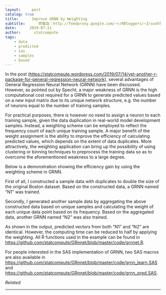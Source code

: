 ```yaml
---
layout:     post
catalog: true
title:      Improve GRNN by Weighting
subtitle:      转载自：http://feedproxy.google.com/~r/RBloggers/~3/suohTGI8Gq0/
date:      2019-07-21
author:      statcompute
tags:
    - data
    - predicted
    - sas
    - samples
    - based
---
```






In the post (https://statcompute.wordpress.com/2019/07/14/yet-another-r-package-for-general-regression-neural-network), several advantages of General Regression Neural Network (GRNN) have been discussed. However, as pointed out by Specht, a major weakness of GRNN is the high computational cost required for a GRNN to generate predicted values based on a new input matrix due to its unique network structure, e.g. the number of neurons equal to the number of training samples. 

For practical purposes, there is however no need to assign a neuron to each training sample, given the data duplication in real-world model development samples. Instead, a weighting scheme can be employed to reflect the frequency count of each unique training sample. A major benefit of the weight assignment is the ability to improve the efficiency of calculating predicted values, which depends on the extent of data duplicates. More attractively, the weighting application can bring up the possibility of using clustering or binning techniques to preprocess the training data so as to overcome the aforementioned weakness to a large degree. 

Below is a demonstration showing the efficiency gain by using the weighting scheme in GRNN. 


First of all, I constructed a sample data with duplicates to double the size of the original Boston dataset. Based on the constructed data, a GRNN named “N1” was trained.


Secondly, I generated another sample data by aggregating the above constructed data based on unique samples and calculating the weight of each unique data point based on its frequency. Based on the aggregated data, another GRNN named “N2” was also trained.


As shown in the output, predicted vectors from both “N1” and “N2” are identical. However, the computing time can be reduced to half by applying the weighting. All R functions used in the example can be found in https://github.com/statcompute/GRnnet/blob/master/code/grnnet.R. 

For people interested in the SAS implementation of GRNN, two SAS macros are also available in https://github.com/statcompute/GRnnet/blob/master/code/grnn_learn.SAS and https://github.com/statcompute/GRnnet/blob/master/code/grnn_pred.SAS. 





*Related*







---
